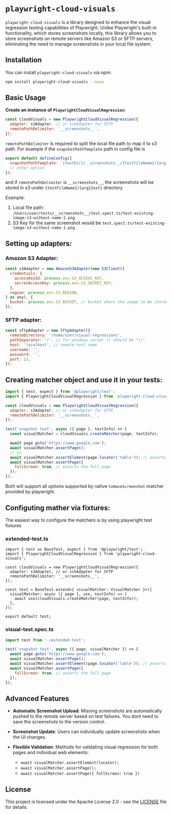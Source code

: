 # `playwright-cloud-visuals`

`playwright-cloud-visuals` is a library designed to enhance the visual regression testing capabilities of Playwright. Unlike Playwright's built-in functionality, which stores screenshots locally, this library allows you to store screenshots on remote servers like Amazon S3 or SFTP servers, eliminating the need to manage screenshots in your local file system.

## Installation

You can install `playwright-cloud-visuals` via npm:

```bash
npm install playwright-cloud-visuals --save
```

## Basic Usage

**Create an instance of `PlaywrightCloudVisualRegression`:**

```javascript
const cloudVisuals = new PlaywrightCloudVisualRegression({
  adapter: s3Adapter, // or sshAdapter for SFTP
  remotePathDelimiter: '__screenshots__',
});
```

`remotePathDelimiter` is required to split the local file path to map it to s3 path.
For example if the `snapshotPathTemplate` path in config file is

```javascript
export default defineConfig({
  snapshotPathTemplate: `{testDir}/__screenshots__/{testFileName}/{arg}{ext}`,
  // other option
});
```

and if `remotePathDelimiter` is `__screenshots__`, the screenshots will be stored in s3 under `{testFileName}/{arg}{ext}` directory

Example:

1. Local file path: `/Users/user/tests/__screenshots__/test.spect.ts/test-existing-image-s3-without-name-1.png`
2. S3 Key for the same screenshot would be `test.spect.ts/test-existing-image-s3-without-name-1.png`

## Setting up adapters:

### Amazon S3 Adapter:

```javascript
const s3Adapter = new AmazonS3Adapter(new S3Client({
  credentials: {
    accessKeyId: process.env.S3_ACCESS_KEY,
    secretAccessKey: process.env.S3_SECRET_KEY,
  },
  region: process.env.S3_REGION,
} as any), {
  bucket: process.env.S3_BUCKET, // bucket where the image to be stored
});
```

### SFTP adapter:

```javascript
const sftpAdapter = new SftpAdapter({
  remoteDirectory: '/home/user/visual-regressions',
  pathSeparator: '/', // for windows server it should be "\\"
  host: 'localhost', // remote host name
  username: '',
  password: '',
  port: 22,
});
```

## Creating matcher object and use it in your tests:

```javascript
import { test, expect } from '@playwright/test';
import { PlaywrightCloudVisualRegression } from 'playwright-cloud-visuals';

const cloudVisuals = new PlaywrightCloudVisualRegression({
  adapter: s3Adapter, // or sshAdapter for SFTP
  remotePathDelimiter: '__screenshots__',
});

test('snapshot test', async ({ page }, testInfo) => {
  const visualMatcher = cloudVisuals.createMatcher(page, testInfo);

  await page.goto('https://www.google.com');
  await visualMatcher.assertPage();
  // or
  await visualMatcher.assertElement(page.locator('table')); // asserts a specific web element
  await visualMatcher.assertPage({
    fullScreen: true, // asserts the full page
  });
});
```

Both will support all options supported by native `toHaveScreenshot` matcher provided by playwright.

## Configuting mather via fixtures:

The easiest way to configure the matchers is by using playwright test fixtures

### extended-test.ts

```javscript
import { test as BaseTest, expect } from '@playwright/test';
import { PlaywrightCloudVisualRegression } from 'playwright-cloud-visuals';

const cloudVisuals = new PlaywrightCloudVisualRegression({
  adapter: s3Adapter, // or sshAdapter for SFTP
  remotePathDelimiter: '__screenshots__',
});

const test = BaseTest.extend<{ visualMatcher: VisualMatcher }>({
  visualMatcher: async ({ page }, use, testInfo) => {
    await use(cloudVisuals.createMatcher(page, testInfo));
  },
});

export default test;
```

### visual-test.spec.ts

```javascript
import test from './extended-test';

test('snapshot test', async ({ page, visualMatcher }) => {
  await page.goto('https://www.google.com');
  await visualMatcher.assertPage();
  await visualMatcher.assertElement(page.locator('table')); // asserts a specific web element
  await visualMatcher.assertPage({
    fullScreen: true, // asserts the full page
  });
});
```

## Advanced Features

- **Automatic Screenshot Upload**: Missing screenshots are automatically pushed to the remote server based on test failures. You dont need to save the screenshots to the version control.
- **Screenshot Update**: Users can individually update screenshots when the UI changes.
- **Flexible Validation**: Methods for validating visual regression for both pages and individual web elements:

  - `await visualMatcher.assertElement(locator);`
  - `await visualMatcher.assertPage();`
  - `await visualMatcher.assertPage({ fullScreen: true })`

## License

This project is licensed under the Apache License 2.0 - see the [LICENSE](LICENSE) file for details.
